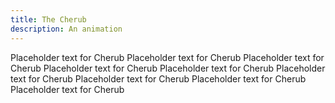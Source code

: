 ```yaml
---
title: The Cherub
description: An animation
---
```

Placeholder text for Cherub Placeholder text for Cherub Placeholder text for Cherub Placeholder text for Cherub Placeholder text for Cherub Placeholder text for Cherub Placeholder text for Cherub Placeholder text for Cherub Placeholder text for Cherub